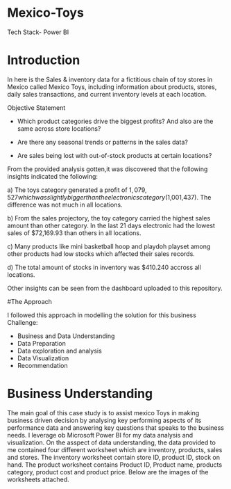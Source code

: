 # Mexico-Toys
Tech Stack- Power BI

# Introduction

In here is the Sales & inventory data for a fictitious chain of toy stores in Mexico called Mexico Toys, including information about products, stores, daily sales transactions, and current inventory levels at each location.

Objective Statement

- Which product categories drive the biggest profits? And also are the same across store locations?

- Are there any seasonal trends or patterns in the sales data?

- Are sales being lost with out-of-stock products at certain locations?

From the provided analysis gotten,it was discovered that the following insights indicated the following:

a) The toys category generated a profit of $1,079,527 which was slightly bigger than the electronics category($1,001,437). The difference was not much in all locations. 

b) From the sales projectory, the toy category carried the highest sales amount than other category. In the last 21 days electronic had the lowest sales of $72,169.93 than others in all locations.

c) Many products like mini basketball hoop and  playdoh playset among other products had low stocks which affected their sales records.

d) The total amount of stocks in inventory was $410.240 accross all locations. 

Other insights can be seen from the dashboard uploaded to this repository.



#The Approach

I followed this approach in modelling the solution for this business Challenge:

- Business and Data Understanding 
- Data Preparation
- Data exploration and analysis
- Data Visualization 
- Recommendation

# Business Understanding

The main goal of this case study is to assist mexico Toys in making business driven decision by analysing key performing aspects of its performance data and answering key questions that speaks to the business needs.  I leverage ob Microsoft Power BI for my data analysis and visualization.
On the asspect of data understanding, the data provided to me contained four different worksheet which are inventory, products, sales and stores. The inventory worksheet contain store ID, product ID, stock on hand. The product worksheet contains Product ID, Product name, products category, product cost and product price. Below are the images of the worksheets attached.

